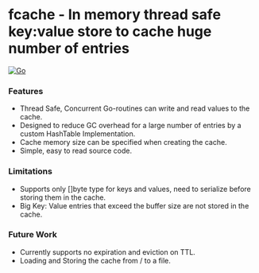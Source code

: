 # fcache - In memory thread safe key:value store to cache huge number of entries

[![Go](https://github.com/srinivas-boga/fcache/actions/workflows/go.yml/badge.svg?branch=main)](https://github.com/srinivas-boga/fcache/actions/workflows/go.yml)

### Features
* Thread Safe, Concurrent Go-routines can write and read values to the cache.
* Designed to reduce GC overhead for a large number of entries by a custom HashTable Implementation.
* Cache memory size can be specified when creating the cache.
* Simple, easy to read source code.



### Limitations
* Supports only []byte type for keys and values, need to serialize before storing them in the cache.
* Big Key: Value entries that exceed the buffer size are not stored in the cache.


### Future Work
* Currently supports no expiration and eviction on TTL.
* Loading and Storing the cache from / to a file.
